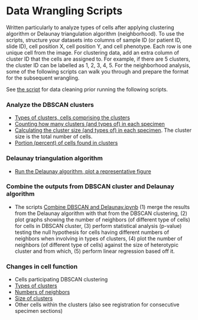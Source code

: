 # Data Wrangling Scripts

Written particularly to analyze types of cells after applying clustering algorithm or Delaunay triangulation algorithm (neighborhood). 
To use the scripts, structure your datasets into columns of sample ID (or patient ID, slide ID), cell position X, cell position Y, and cell phenotype. Each row is one unique cell from the image. For clustering data, add an extra column of cluster ID that the cells are assigned to. For example, if there are 5 clusters, the cluster ID can be labelled as 1, 2, 3, 4, 5. For the neighborhood analysis, some of the following scripts can walk you through and prepare the format for the subsequent wrangling. 


See [the script](https://github.com/HannahhoHe/Data-Wrangling-Multidimensional-Image-Data/tree/master/DataCleaning) for data cleaning prior running the following scripts.
### Analyze the DBSCAN clusters
- [Types of clusters, cells comprising the clusters](https://github.com/HannahhoHe/Data-Wrangling-Multidimensional-Image-Data/tree/master/Types%20of%20clusters)
- [Counting how many clusters (and types of) in each specimen](https://github.com/HannahhoHe/Data-Wrangling-Multidimensional-Image-Data/blob/master/Cluster%20count.ipynb)
- [Calculating the cluster size (and types of) in each specimen](https://github.com/HannahhoHe/Data-Wrangling-Multidimensional-Image-Data/blob/master/Cluster%20Size.ipynb). The cluster size is the total number of cells. 
- [Portion (percent) of cells found in clusters](https://github.com/HannahhoHe/Data-Wrangling-Multidimensional-Image-Data/blob/master/Portion%20of%20cells%20found%20in%20the%20cluster.ipynb) 
  
### Delaunay triangulation algorithm
  - [Run the Delaunay algorithm, plot a representative figure](https://github.com/HannahhoHe/Data-Wrangling-Multidimensional-Image-Data/blob/master/Neighborhood%20(Delaunay).ipynb)
  
### Combine the outputs from DBSCAN cluster and Delaunay algorithm  
 - The scripts [Combine DBSCAN and Delaunay.ipynb](https://github.com/HannahhoHe/Data-Wrangling-Multidimensional-Image-Data/blob/master/Combine%20DBSCAN%20and%20Delaunay.ipynb) (1) merge the results from the Delaunay algorithm with that from the DBSCAN clustering, (2) plot graphs showing the number of neighbors (of different type of cells) for cells in DBSCAN cluster, (3) perform statistical analysis (p-value) testing the null hypothesis for cells having different numbers of neighbors when involving in types of clusters, (4) plot the number of neighbors (of different type of cells) against the size of heterotypic cluster and from which, (5) perform linear regression based off it.         

### Changes in cell function 
- Cells participating DBSCAN clustering
 - [Types of clusters](https://github.com/HannahhoHe/Data-Wrangling-Multidimensional-Image-Data/blob/master/Cells%20participating%20DBSCAN%20clustering.ipynb)
 - [Numbers of neighbors]()
 - [Size of clusters]()
- Other cells within the clusters (also see registration for consecutive specimen sections)  
